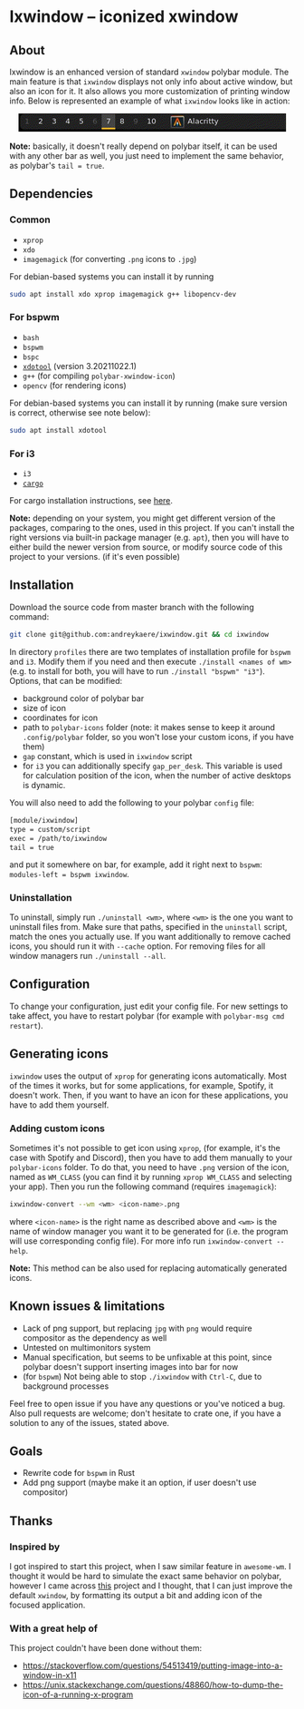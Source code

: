 # Ixwindow – iconized xwindow 

## About
Ixwindow is an enhanced version of standard `xwindow` polybar module. The main
feature is that `ixwindow` displays not only info about active window, but also 
an icon for it. It also allows you more customization of printing window info.
Below is represented an example of what `ixwindow` looks like in action:

<p align="center">
  <img src="examples/example.gif" alt="animated" />
</p>

**Note:** basically, it doesn't really depend on polybar itself, it can be used 
with any other bar as well, you just need to implement the same behavior,
as polybar's `tail = true`.


## Dependencies

### Common 
- `xprop`
- `xdo`
- `imagemagick` (for converting `.png` icons to `.jpg`)

For debian-based systems you can install it by running
```bash
sudo apt install xdo xprop imagemagick g++ libopencv-dev 
```

### For bspwm
- `bash`
- `bspwm`
- `bspc`
- [`xdotool`](https://github.com/jordansissel/xdotool) (version 3.20211022.1)
- `g++` (for compiling `polybar-xwindow-icon`)
- `opencv` (for rendering icons)

For debian-based systems you can install it by running (make sure version is
correct, otherwise see note below):
```bash
sudo apt install xdotool
```

### For i3
- `i3`
- [`cargo`](https://github.com/rust-lang/cargo)

For cargo installation instructions, see [here](https://github.com/rust-lang/cargo).


**Note:** depending on your system, you might get different version of the
packages, comparing to the ones, used in this project. If you can't install
the right versions via built-in package manager (e.g. `apt`), then you will 
have to either build the newer version from source, or modify source code of 
this project to your versions. (if it's even possible)


## Installation

Download the source code from master branch with the following command:
```bash
git clone git@github.com:andreykaere/ixwindow.git && cd ixwindow
```
In directory `profiles` there are two templates of installation profile for
`bspwm` and `i3`. Modify them if you need and then execute `./install <names
of wm>` (e.g. to install for both, you will have to run `./install "bspwm"
"i3"`). Options, that can be modified: 
- background color of polybar bar
- size of icon
- coordinates for icon
- path to `polybar-icons` folder (note: it makes sense to keep it 
around `.config/polybar` folder, so you won't lose your custom icons, 
if you have them)
- `gap` constant, which is used in `ixwindow` script 
- for `i3` you can additionally specify `gap_per_desk`. This variable is used
  for calculation position of the icon, when the number of active desktops is
  dynamic.

You will also need to add the following to your polybar `config` file:

```dosini
[module/ixwindow]
type = custom/script
exec = /path/to/ixwindow
tail = true
```

and put it somewhere on bar, for example, add it right next to `bspwm`: 
`modules-left = bspwm ixwindow`.

### Uninstallation

To uninstall, simply run `./uninstall <wm>`, where `<wm>` is the one you want
to uninstall files from. Make sure that paths, specified in the `uninstall` 
script, match the ones you actually use. If you want additionally to remove 
cached icons, you should run it with `--cache` option. For removing files for
all window managers run `./uninstall --all`.

## Configuration

To change your configuration, just edit your config file. For new settings to
take affect, you have to restart polybar (for example with `polybar-msg cmd
restart`).

## Generating icons

`ixwindow` uses the output of `xprop` for generating icons automatically. 
Most of the times it works, but for some applications, for example, Spotify,
it doesn't work. Then, if you want to have an icon for these applications, you 
have to add them yourself. 

### Adding custom icons

Sometimes it's not possible to get icon using `xprop`, (for example, it's the 
case with Spotify and Discord), then you have to add them manually to your 
`polybar-icons` folder. To do that, you need to have `.png` version of the 
icon, named as `WM_CLASS` (you can find it by running `xprop WM_CLASS` and 
selecting your app). Then you run the following command (requires `imagemagick`): 
```bash
ixwindow-convert --wm <wm> <icon-name>.png
```
where `<icon-name>` is the right name as described above and `<wm>` is the
name of window manager you want it to be generated for (i.e. the program will
use corresponding config file). For more info run `ixwindow-convert --help`.

**Note:** This method can be also used for replacing automatically generated
icons.

## Known issues & limitations

- Lack of png support, but replacing `jpg` with `png` would require compositor 
as the dependency as well
- Untested on multimonitors system
- Manual specification, but seems to be unfixable at this point, since polybar 
doesn't support inserting images into bar for now
- (for `bspwm`) Not being able to stop `./ixwindow` with `Ctrl-C`, due to background
  processes

Feel free to open issue if you have any questions or you've noticed a bug.
Also pull requests are welcome; don't hesitate to crate one, if you have a
solution to any of the issues, stated above.

## Goals

- Rewrite code for `bspwm` in Rust
- Add png support (maybe make it an option, if user doesn't use compositor)

## Thanks

### Inspired by

I got inspired to start this project, when I saw similar feature in
`awesome-wm`. I thought it would be hard to simulate the exact same behavior
on polybar, however I came across
[this](https://github.com/MateoNitro550/xxxwindowPolybarModule) project and I
thought, that I can just improve the default `xwindow`, by formatting its
output a bit and adding icon of the focused application.

### With a great help of

This project couldn't have been done without them:

- https://stackoverflow.com/questions/54513419/putting-image-into-a-window-in-x11
- https://unix.stackexchange.com/questions/48860/how-to-dump-the-icon-of-a-running-x-program

